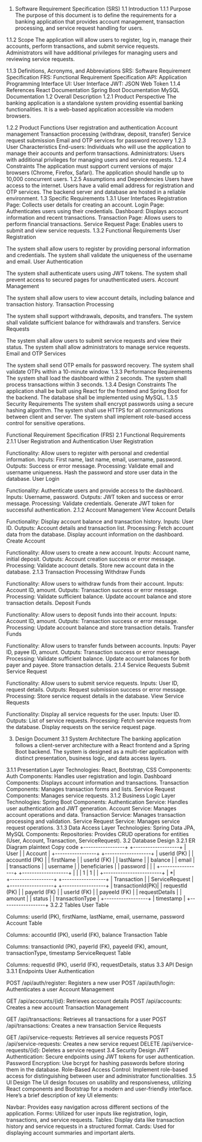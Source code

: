 1. Software Requirement Specification (SRS)
1.1 Introduction
1.1.1 Purpose
The purpose of this document is to define the requirements for a banking application that provides account management, 
transaction processing, and service request handling for users.

1.1.2 Scope
The application will allow users to register, log in, manage their accounts, perform transactions, and submit service requests. Administrators will have additional privileges for managing users and reviewing service requests.

1.1.3 Definitions, Acronyms, and Abbreviations
SRS: Software Requirement Specification
FRS: Functional Requirement Specification
API: Application Programming Interface
UI: User Interface
JWT: JSON Web Token
1.1.4 References
React Documentation
Spring Boot Documentation
MySQL Documentation
1.2 Overall Description
1.2.1 Product Perspective
The banking application is a standalone system providing essential banking functionalities. 
It is a web-based application accessible via modern browsers.

1.2.2 Product Functions
User registration and authentication
Account management
Transaction processing (withdraw, deposit, transfer)
Service request submission
Email and OTP services for password recovery
1.2.3 User Characteristics
End-users: Individuals who will use the application to manage their accounts and perform transactions.
Administrators: Users with additional privileges for managing users and service requests.
1.2.4 Constraints
The application must support current versions of major browsers (Chrome, Firefox, Safari).
The application should handle up to 10,000 concurrent users.
1.2.5 Assumptions and Dependencies
Users have access to the internet.
Users have a valid email address for registration and OTP services.
The backend server and database are hosted in a reliable environment.
1.3 Specific Requirements
1.3.1 User Interfaces
Registration Page: Collects user details for creating an account.
Login Page: Authenticates users using their credentials.
Dashboard: Displays account information and recent transactions.
Transaction Page: Allows users to perform financial transactions.
Service Request Page: Enables users to submit and view service requests.
1.3.2 Functional Requirements
User Registration

The system shall allow users to register by providing personal information and credentials.
The system shall validate the uniqueness of the username and email.
User Authentication

The system shall authenticate users using JWT tokens.
The system shall prevent access to secured pages for unauthenticated users.
Account Management

The system shall allow users to view account details, including balance and transaction history.
Transaction Processing

The system shall support withdrawals, deposits, and transfers.
The system shall validate sufficient balance for withdrawals and transfers.
Service Requests

The system shall allow users to submit service requests and view their status.
The system shall allow administrators to manage service requests.
Email and OTP Services

The system shall send OTP emails for password recovery.
The system shall validate OTPs within a 10-minute window.
1.3.3 Performance Requirements
The system shall load the dashboard within 2 seconds.
The system shall process transactions within 3 seconds.
1.3.4 Design Constraints
The application shall be built using React for the frontend and Spring Boot for the backend.
The database shall be implemented using MySQL.
1.3.5 Security Requirements
The system shall encrypt passwords using a secure hashing algorithm.
The system shall use HTTPS for all communications between client and server.
The system shall implement role-based access control for sensitive operations.


Functional Requirement Specification (FRS)
2.1 Functional Requirements
2.1.1 User Registration and Authentication
User Registration

Functionality: Allow users to register with personal and credential information.
Inputs: First name, last name, email, username, password.
Outputs: Success or error message.
Processing:
Validate email and username uniqueness.
Hash the password and store user data in the database.
User Login

Functionality: Authenticate users and provide access to the dashboard.
Inputs: Username, password.
Outputs: JWT token and success or error message.
Processing:
Validate credentials.
Generate JWT token for successful authentication.
2.1.2 Account Management
View Account Details

Functionality: Display account balance and transaction history.
Inputs: User ID.
Outputs: Account details and transaction list.
Processing:
Fetch account data from the database.
Display account information on the dashboard.
Create Account

Functionality: Allow users to create a new account.
Inputs: Account name, initial deposit.
Outputs: Account creation success or error message.
Processing:
Validate account details.
Store new account data in the database.
2.1.3 Transaction Processing
Withdraw Funds

Functionality: Allow users to withdraw funds from their account.
Inputs: Account ID, amount.
Outputs: Transaction success or error message.
Processing:
Validate sufficient balance.
Update account balance and store transaction details.
Deposit Funds

Functionality: Allow users to deposit funds into their account.
Inputs: Account ID, amount.
Outputs: Transaction success or error message.
Processing:
Update account balance and store transaction details.
Transfer Funds

Functionality: Allow users to transfer funds between accounts.
Inputs: Payer ID, payee ID, amount.
Outputs: Transaction success or error message.
Processing:
Validate sufficient balance.
Update account balances for both payer and payee.
Store transaction details.
2.1.4 Service Requests
Submit Service Request

Functionality: Allow users to submit service requests.
Inputs: User ID, request details.
Outputs: Request submission success or error message.
Processing:
Store service request details in the database.
View Service Requests

Functionality: Display all service requests for the user.
Inputs: User ID.
Outputs: List of service requests.
Processing:
Fetch service requests from the database.
Display requests on the service request page.


3. Design Document
3.1 System Architecture
The banking application follows a client-server architecture with a React frontend and a Spring Boot backend. 
The system is designed as a multi-tier application with distinct presentation, business logic, and data access layers.

3.1.1 Presentation Layer
Technologies: React, Bootstrap, CSS
Components:
Auth Components: Handles user registration and login.
Dashboard Components: Displays account information and transactions.
Transaction Components: Manages transaction forms and lists.
Service Request Components: Manages service requests.
3.1.2 Business Logic Layer
Technologies: Spring Boot
Components:
Authentication Service: Handles user authentication and JWT generation.
Account Service: Manages account operations and data.
Transaction Service: Manages transaction processing and validation.
Service Request Service: Manages service request operations.
3.1.3 Data Access Layer
Technologies: Spring Data JPA, MySQL
Components:
Repositories: Provides CRUD operations for entities (User, Account, Transaction, ServiceRequest).
3.2 Database Design
3.2.1 ER Diagram
plaintext
Copy code
+-----------------+      +-------------------+
|     User        |      |     Account       |
+-----------------+      +-------------------+
| userId (PK)     |      | accountId (PK)    |
| firstName       |      | userId (FK)       |
| lastName        |      | balance           |
| email           |      | transactions      |
| username        |      | beneficiaries     |
| password        |      |                   |
+-----------------+      +-------------------+
         |                        |
         | 1                      | 1
         |                        |
         +------------------------+
                     |
                    *|                     
+------------------+ +------------------+ 
|   Transaction    | | ServiceRequest   |
+------------------+ +------------------+
| transactionId(PK)| | requestId (PK)   |
| payerId (FK)     | | userId (FK)      |
| payeeId (FK)     | | requestDetails   |
| amount           | | status           |
| transactionType  | +------------------+
| timestamp        | 
+------------------+ 
3.2.2 Tables
User Table

Columns: userId (PK), firstName, lastName, email, username, password
Account Table

Columns: accountId (PK), userId (FK), balance
Transaction Table

Columns: transactionId (PK), payerId (FK), payeeId (FK), amount, transactionType, timestamp
ServiceRequest Table

Columns: requestId (PK), userId (FK), requestDetails, status
3.3 API Design
3.3.1 Endpoints
User Authentication

POST /api/auth/register: Registers a new user
POST /api/auth/login: Authenticates a user
Account Management

GET /api/accounts/{id}: Retrieves account details
POST /api/accounts: Creates a new account
Transaction Management

GET /api/transactions: Retrieves all transactions for a user
POST /api/transactions: Creates a new transaction
Service Requests

GET /api/service-requests: Retrieves all service requests
POST /api/service-requests: Creates a new service request
DELETE /api/service-requests/{id}: Deletes a service request
3.4 Security Design
JWT Authentication: Secure endpoints using JWT tokens for user authentication.
Password Encryption: Use bcrypt for hashing passwords before storing them in the database.
Role-Based Access Control: Implement role-based access for distinguishing between user and administrator functionalities.
3.5 UI Design
The UI design focuses on usability and responsiveness, utilizing React components and Bootstrap for a modern and user-friendly 
interface. Here’s a brief description of key UI elements:

Navbar: Provides easy navigation across different sections of the application.
Forms: Utilized for user inputs like registration, login, transactions, and service requests.
Tables: Display data like transaction history and service requests in a structured format.
Cards: Used for displaying account summaries and important alerts.
 

